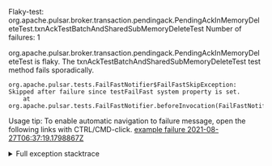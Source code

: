         
Flaky-test: org.apache.pulsar.broker.transaction.pendingack.PendingAckInMemoryDeleteTest.txnAckTestBatchAndSharedSubMemoryDeleteTest
Number of failures: 1

org.apache.pulsar.broker.transaction.pendingack.PendingAckInMemoryDeleteTest is flaky. The txnAckTestBatchAndSharedSubMemoryDeleteTest test method fails sporadically.

```
org.apache.pulsar.tests.FailFastNotifier$FailFastSkipException: Skipped after failure since testFailFast system property is set.
	at org.apache.pulsar.tests.FailFastNotifier.beforeInvocation(FailFastNotifier.java:88)

```

Usage tip: To enable automatic navigation to failure message, open the following links with CTRL/CMD-click.
[example failure 2021-08-27T06:37:19.1798867Z](https://github.com/apache/pulsar/runs/3440411059?check_suite_focus=true#step:9:255)


<details>
<summary>Full exception stacktrace</summary>
<code><pre>
org.apache.pulsar.tests.FailFastNotifier$FailFastSkipException: Skipped after failure since testFailFast system property is set.
	at org.apache.pulsar.tests.FailFastNotifier.beforeInvocation(FailFastNotifier.java:88)

</pre></code>
</details>

